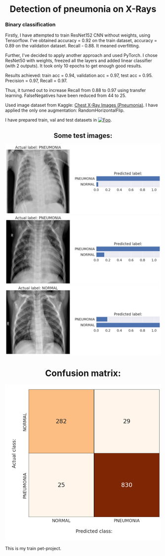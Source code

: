 # <div align="center">Detection of pneumonia on X-Rays</div>

### Binary classification

Firstly, I have attempted to train ResNet152 CNN without weights, using Tensorflow. I've obtained accuracy = 0.92 on the train dataset, accuracy = 0.89 on the validation dataset. Recall - 0.88. It meaned overfitting.

Further, I've decided to apply another approach and used PyTorch.
I chose ResNet50 with weights, freezed all the layers and added linear classifier (with 2 outputs). It took only 10 epochs to get enough good results.

Results achieved: train acc = 0.94, validation acc = 0.97, test acc = 0.95. Precision = 0.97, Recall = 0.97.

Thus, it turned out to increase Recall from 0.88 to 0.97 using transfer learning. FalseNegatives have been reduced from 44 to 25. 

Used image dataset from Kaggle: [Chest X-Ray Images (Pneumonia)](https://www.kaggle.com/paultimothymooney/chest-xray-pneumonia). I have applied the only one augmentation: RandomHorizontalFlip.

I have prepared train, val and test datasets in <a href="http:/roboflow.com/" rel="some text">![Foo](https://a.radikal.ru/a40/2202/6a/bdf9b3256872.png)</a>.

## <div align="center">Some test images: </div>

![The first test sample image](https://github.com/Kuaranir/Detection-of-pneumonia-on-X-Rays/blob/main/test-sample-1.png)
![The second test sample image](https://github.com/Kuaranir/Detection-of-pneumonia-on-X-Rays/blob/main/test-sample-2.png)
![The third test sample image](https://github.com/Kuaranir/Detection-of-pneumonia-on-X-Rays/blob/main/test-sample-3.png)

# <div align="center">Confusion matrix:</div>

![Confusion matrix](https://github.com/Kuaranir/Detection-of-pneumonia-on-X-Rays/blob/main/confusion_matrix.png)

This is my train pet-project.
